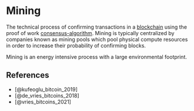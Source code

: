 # Mining
The technical process of confirming transactions in a [blockchain](blockchain.md) using the proof of work [consensus-algorithm](consensus-algorithm.md). Mining is typically centralized by companies known as mining pools which pool physical compute resources in order to increase their probability of confirming blocks.

Mining is an energy intensive process with a large environmental footprint.

## References
* [@kufeoglu_bitcoin_2019]
* [@de_vries_bitcoins_2018]
* [@vries_bitcoins_2021]